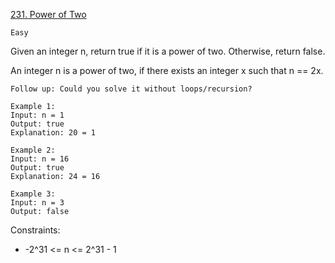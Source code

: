 [231. Power of Two](https://leetcode.com/problems/power-of-two/description/)

`Easy`

Given an integer n, return true if it is a power of two. Otherwise, return false.

An integer n is a power of two, if there exists an integer x such that n == 2x.

`Follow up: Could you solve it without loops/recursion?`

```
Example 1:
Input: n = 1
Output: true
Explanation: 20 = 1

Example 2:
Input: n = 16
Output: true
Explanation: 24 = 16

Example 3:
Input: n = 3
Output: false
```

Constraints:

- -2^31 <= n <= 2^31 - 1
